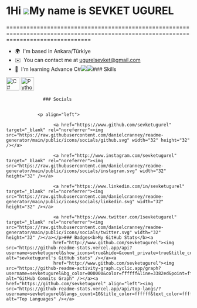 # 1Hi ![](https://user-images.githubusercontent.com/18350557/176309783-0785949b-9127-417c-8b55-ab5a4333674e.gif)My name is SEVKET UGUREL
=====================================================================================================================================

*   🌍  I'm based in Ankara/Türkiye
*   ✉️  You can contact me at [ugurelsevket@gmail.com](mailto:ugurelsevket@gmail.com)
*   🧠  I'm learning Advance C#<a href="https://www.github.com/sevketugurel" target="_blank" rel="noreferrer"><img
                  src="https://img.shields.io/github/followers/sevketugurel?logo=github&style=for-the-badge&color=3382ed&labelColor=000000" /></a><a href="https://www.twitter.com/1sevketugurel" target="_blank" rel="noreferrer"><img
                  src="https://img.shields.io/twitter/follow/1sevketugurel?logo=twitter&style=for-the-badge&color=3382ed&labelColor=000000"
                /></a>### Skills 
<p align="left">
<a href="https://docs.microsoft.com/en-us/dotnet/csharp/" target="_blank" rel="noreferrer"><img src="https://raw.githubusercontent.com/danielcranney/readme-generator/main/public/icons/skills/csharp-colored.svg" width="36" height="36" alt="C#" /></a>
<a href="https://www.python.org/" target="_blank" rel="noreferrer"><img src="https://raw.githubusercontent.com/danielcranney/readme-generator/main/public/icons/skills/python-colored.svg" width="36" height="36" alt="Python" /></a>
</p>
                    
                  ### Socials
                  
                  
                <p align="left">
                          
                      <a href="https://www.github.com/sevketugurel" target="_blank" rel="noreferrer"><img src="https://raw.githubusercontent.com/danielcranney/readme-generator/main/public/icons/socials/github.svg" width="32" height="32" /></a>
                          
                      <a href="http://www.instagram.com/sevketugurel" target="_blank" rel="noreferrer"><img src="https://raw.githubusercontent.com/danielcranney/readme-generator/main/public/icons/socials/instagram.svg" width="32" height="32" /></a>
                          
                      <a href="https://www.linkedin.com/in/sevketugurel" target="_blank" rel="noreferrer"><img src="https://raw.githubusercontent.com/danielcranney/readme-generator/main/public/icons/socials/linkedin.svg" width="32" height="32" /></a>
                          
                      <a href="https://www.twitter.com/1sevketugurel" target="_blank" rel="noreferrer"><img src="https://raw.githubusercontent.com/danielcranney/readme-generator/main/public/icons/socials/twitter.svg" width="32" height="32" /></a></p>### Badges<b>My GitHub Stats</b><a
                      href="http://www.github.com/sevketugurel"><img src="https://github-readme-stats.vercel.app/api?username=sevketugurel&show_icons=true&hide=&count_private=true&title_color=ffffff&text_color=ffffff&icon_color=3382ed&bg_color=000000&hide_border=true&show_icons=true" alt="sevketugurel's GitHub stats" /></a><a
                      href="http://www.github.com/sevketugurel"><img src="https://github-readme-activity-graph.cyclic.app/graph?username=sevketugurel&bg_color=000000&color=ffffff&line=3382ed&point=ffffff&area_color=000000&area=true&hide_border=true&custom_title=GitHub%20Commits%20Graph" alt="GitHub Commits Graph" /></a><a href="https://github.com/sevketugurel" align="left"><img src="https://github-readme-stats.vercel.app/api/top-langs/?username=sevketugurel&langs_count=10&title_color=ffffff&text_color=ffffff&icon_color=3382ed&bg_color=000000&hide_border=true&locale=en&custom_title=Top%20%Languages" alt="Top Languages" /></a>
